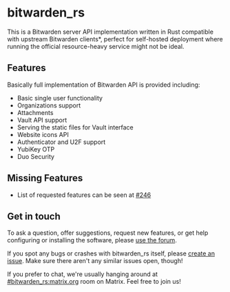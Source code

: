 # bitwarden_rs
This is a Bitwarden server API implementation written in Rust compatible with upstream Bitwarden clients*, perfect for self-hosted deployment where running the official resource-heavy service might not be ideal.

## Features
Basically full implementation of Bitwarden API is provided including:

* Basic single user functionality
* Organizations support
* Attachments
* Vault API support
* Serving the static files for Vault interface
* Website icons API
* Authenticator and U2F support
* YubiKey OTP
* Duo Security

## Missing Features
* List of requested features can be seen at [#246](https://github.com/dani-garcia/bitwarden_rs/issues/246)

## Get in touch
To ask a question, offer suggestions, request new features, or get help configuring or installing the software, please [use the forum](https://bitwardenrs.discourse.group/).

If you spot any bugs or crashes with bitwarden_rs itself, please [create an issue](https://github.com/dani-garcia/bitwarden_rs/issues/). Make sure there aren't any similar issues open, though!

If you prefer to chat, we're usually hanging around at [#bitwarden_rs:matrix.org](https://matrix.to/#/#bitwarden_rs:matrix.org) room on Matrix. Feel free to join us!